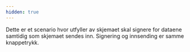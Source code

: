 ```yaml
---
hidden: true
---
```


Dette er et scenario hvor utfyller av skjemaet skal signere for dataene samtidig som skjemaet sendes inn. Signering og innsending er samme knappetrykk.